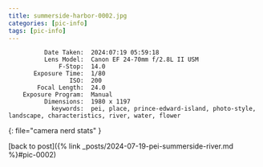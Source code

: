 ```yaml
---
title: summerside-harbor-0002.jpg
categories: [pic-info]
tags: [pic-info]
---
```


```text
          Date Taken:  2024:07:19 05:59:18
          Lens Model:  Canon EF 24-70mm f/2.8L II USM
              F-Stop:  14.0
       Exposure Time:  1/80
                 ISO:  200
        Focal Length:  24.0
    Exposure Program:  Manual
          Dimensions:  1980 x 1197
            keywords:  pei, place, prince-edward-island, photo-style, landscape, characteristics, river, water, flower
```
{: file="camera nerd stats" }

[back to post]({% link _posts/2024-07-19-pei-summerside-river.md %}#pic-0002)